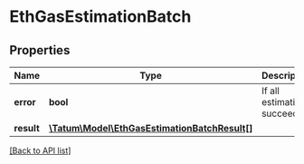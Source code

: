 # EthGasEstimationBatch

## Properties

Name | Type | Description | Notes
------------ | ------------- | ------------- | -------------
**error** | **bool** | If all estimations succeeded. |
**result** | [**\Tatum\Model\EthGasEstimationBatchResult[]**](EthGasEstimationBatchResult.md) |  |

[[Back to API list]](../../README.md#api-endpoints)
